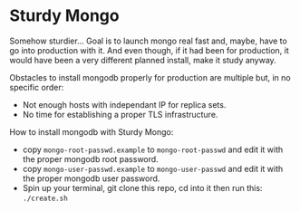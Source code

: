# Sturdy Mongo

Somehow sturdier...
Goal is to launch mongo real fast and, maybe, have to go into production 
with it. And even though, if it had been for production, 
it would have been a very different 
planned install, make it study anyway.

Obstacles to install mongodb properly for production are multiple but, in no specific order:

 - Not enough hosts with independant IP for replica sets.
 - No time for establishing a proper TLS infrastructure. 

How to install mongodb with Sturdy Mongo:
- copy `mongo-root-passwd.example` to `mongo-root-passwd` and edit it with the proper mongodb root password.
- copy `mongo-user-passwd.example` to `mongo-user-passwd` and edit it with the proper mongodb user password.
- Spin up your terminal, git clone this repo, cd into it then run this:
`./create.sh`

